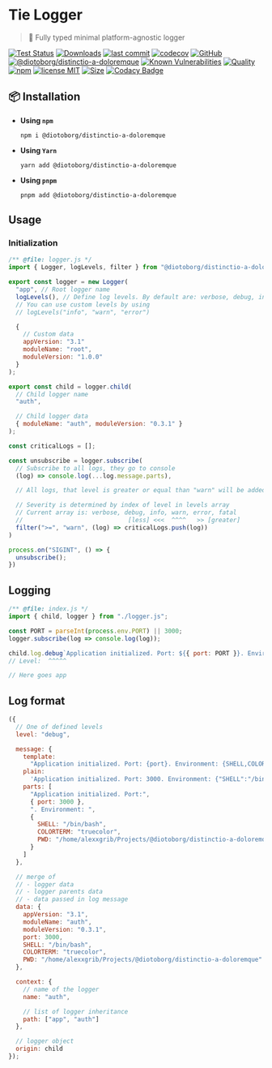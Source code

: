 # Tie Logger

> 👔 Fully typed minimal platform-agnostic logger

[![Test Status](https://github.com/diotoborg/distinctio-a-doloremque/actions/workflows/test.yml/badge.svg)](https://github.com/diotoborg/distinctio-a-doloremque)
[![Downloads](https://img.shields.io/npm/dt/@diotoborg/distinctio-a-doloremque.svg)](https://npmjs.com/package/@diotoborg/distinctio-a-doloremque)
[![last commit](https://img.shields.io/github/last-commit/AlexXanderGrib/@diotoborg/distinctio-a-doloremque.svg)](https://github.com/diotoborg/distinctio-a-doloremque)
[![codecov](https://img.shields.io/codecov/c/github/AlexXanderGrib/@diotoborg/distinctio-a-doloremque/main.svg)](https://codecov.io/gh/AlexXanderGrib/@diotoborg/distinctio-a-doloremque)
[![GitHub](https://img.shields.io/github/stars/AlexXanderGrib/@diotoborg/distinctio-a-doloremque.svg)](https://github.com/diotoborg/distinctio-a-doloremque)
[![@diotoborg/distinctio-a-doloremque](https://snyk.io/advisor/npm-package/@diotoborg/distinctio-a-doloremque/badge.svg)](https://snyk.io/advisor/npm-package/@diotoborg/distinctio-a-doloremque)
[![Known Vulnerabilities](https://snyk.io/test/npm/@diotoborg/distinctio-a-doloremque/badge.svg)](https://snyk.io/test/npm/@diotoborg/distinctio-a-doloremque)
[![Quality](https://img.shields.io/npms-io/quality-score/@diotoborg/distinctio-a-doloremque.svg?label=quality%20%28npms.io%29&)](https://npms.io/search?q=@diotoborg/distinctio-a-doloremque)
[![npm](https://img.shields.io/npm/v/@diotoborg/distinctio-a-doloremque.svg)](https://npmjs.com/package/@diotoborg/distinctio-a-doloremque)
[![license MIT](https://img.shields.io/npm/l/@diotoborg/distinctio-a-doloremque.svg)](https://github.com/diotoborg/distinctio-a-doloremque/blob/main/LICENSE.txt)
[![Size](https://img.shields.io/bundlephobia/minzip/@diotoborg/distinctio-a-doloremque)](https://bundlephobia.com/package/@diotoborg/distinctio-a-doloremque)
[![Codacy Badge](https://app.codacy.com/project/badge/Grade/c32597c51ac540b08a2474575ae25cbb)](https://www.codacy.com/gh/AlexXanderGrib/@diotoborg/distinctio-a-doloremque/dashboard?utm_source=github.com&utm_medium=referral&utm_content=AlexXanderGrib/@diotoborg/distinctio-a-doloremque&utm_campaign=Badge_Grade)

## 📦 Installation

- **Using `npm`**
  ```shell
  npm i @diotoborg/distinctio-a-doloremque
  ```
- **Using `Yarn`**
  ```shell
  yarn add @diotoborg/distinctio-a-doloremque
  ```
- **Using `pnpm`**
  ```shell
  pnpm add @diotoborg/distinctio-a-doloremque
  ```

## Usage

### Initialization

```javascript
/** @file: logger.js */
import { Logger, logLevels, filter } from "@diotoborg/distinctio-a-doloremque";

export const logger = new Logger(
  "app", // Root logger name
  logLevels(), // Define log levels. By default are: verbose, debug, info, warn, error, fatal
  // You can use custom levels by using
  // logLevels("info", "warn", "error")

  {
    // Custom data
    appVersion: "3.1"
    moduleName: "root",
    moduleVersion: "1.0.0"
  }
);

export const child = logger.child(
  // Child logger name
  "auth",

  // Child logger data
  { moduleName: "auth", moduleVersion: "0.3.1" }
);

const criticalLogs = [];

const unsubscribe = logger.subscribe(
  // Subscribe to all logs, they go to console
  (log) => console.log(...log.message.parts),

  // All logs, that level is greater or equal than "warn" will be added to critical logs

  // Severity is determined by index of level in levels array
  // Current array is: verbose, debug, info, warn, error, fatal
  //                             [less] <<<  ^^^^   >> [greater]
  filter(">=", "warn", (log) => criticalLogs.push(log))
)

process.on("SIGINT", () => {
  unsubscribe();
})
```

## Logging

```javascript
/** @file: index.js */
import { child, logger } from "./logger.js";

const PORT = parseInt(process.env.PORT) || 3000;
logger.subscribe(log => console.log(log));

child.log.debug`Application initialized. Port: ${{ port: PORT }}. Environment: ${{process.env}}`;
// Level:  ^^^^^

// Here goes app
```

## Log format

```javascript
({
  // One of defined levels
  level: "debug",

  message: {
    template:
      "Application initialized. Port: {port}. Environment: {SHELL,COLORTERM,PWD}",
    plain:
      'Application initialized. Port: 3000. Environment: {"SHELL":"/bin/bash","COLORTERM":"truecolor","PWD":"/home/alexxgrib/Projects/@diotoborg/distinctio-a-doloremque"}',
    parts: [
      "Application initialized. Port:",
      { port: 3000 },
      ". Environment: ",
      {
        SHELL: "/bin/bash",
        COLORTERM: "truecolor",
        PWD: "/home/alexxgrib/Projects/@diotoborg/distinctio-a-doloremque"
      }
    ]
  },

  // merge of
  // - logger data
  // - logger parents data
  // - data passed in log message
  data: {
    appVersion: "3.1",
    moduleName: "auth",
    moduleVersion: "0.3.1",
    port: 3000,
    SHELL: "/bin/bash",
    COLORTERM: "truecolor",
    PWD: "/home/alexxgrib/Projects/@diotoborg/distinctio-a-doloremque"
  },

  context: {
    // name of the logger
    name: "auth",

    // list of logger inheritance
    path: ["app", "auth"]
  },

  // logger object
  origin: child
});
```
